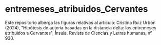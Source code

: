 # entremeses_atribuidos_Cervantes

Este repositorio alberga las figuras relativas al artículo: Cristina Ruiz Urbón (2024), "Hipótesis de autoría basadas en la distancia delta: los entremeses atribuidos a Cervantes", Ínsula. Revista de Ciencias y Letras humanas, nº 930.
